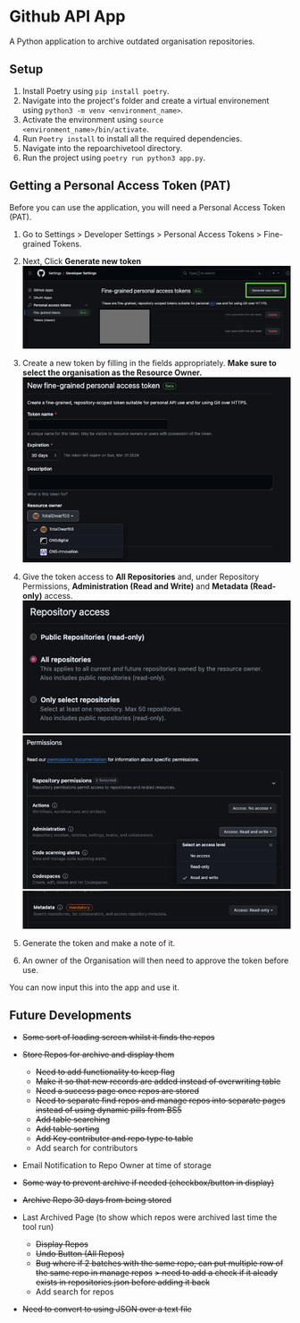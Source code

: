 # Github API App
A Python application to archive outdated organisation repositories.

## Setup
1. Install Poetry using `pip install poetry`.
2. Navigate into the project's folder and create a virtual environement using `python3 -m venv <environment_name>`.
3. Activate the environment using `source <environment_name>/bin/activate`.
4. Run `Poetry install` to install all the required dependencies.
5. Navigate into the repoarchivetool directory.
6. Run the project using `poetry run python3 app.py`.

## Getting a Personal Access Token (PAT)
Before you can use the application, you will need a Personal Access Token (PAT).

1. Go to Settings > Developer Settings > Personal Access Tokens > Fine-grained Tokens.
2. Next, Click **Generate new token**
![New Fine-grained token UI](/assets/readme/PAT2.png)

3. Create a new token by filling in the fields appropriately. **Make sure to select the organisation as the Resource Owner.**
![Resource Owner Field](/assets/readme/PAT3.png)
4. Give the token access to **All Repositories** and, under Repository Permissions, **Administration (Read and Write)** and **Metadata (Read-only)** access.
![Repository Access](/assets/readme/PAT4.png)
![Administration Permission](/assets/readme/PAT5.png)
![Metadata Permission](/assets/readme/PAT6.png)

5. Generate the token and make a note of it.
6. An owner of the Organisation will then need to approve the token before use.

You can now input this into the app and use it.

## Future Developments
- ~~Some sort of loading screen whilst it finds the repos~~
- ~~Store Repos for archive and display them~~
    - ~~Need to add functionality to keep flag~~
    - ~~Make it so that new records are added instead of overwriting table~~
    - ~~Need a success page once repos are stored~~
    - ~~Need to separate find repos and manage repos into separate pages instead of using dynamic pills from BS5~~
    - ~~Add table searching~~
    - ~~Add table sorting~~
    - ~~Add Key contributer and repo type to table~~
    - Add search for contributors
- Email Notification to Repo Owner at time of storage
- ~~Some way to prevent archive if needed (checkbox/button in display)~~
- ~~Archive Repo 30 days from being stored~~
- Last Archived Page (to show which repos were archived last time the tool run)
    - ~~Display Repos~~
    - ~~Undo Button (All Repos)~~
    - ~~Bug where if 2 batches with the same repo, can put multiple row of the same repo in manage repos~~
        ~~> need to add a check if it aleady exists in repositories.json before adding it back~~
    - Add search for repos  

- ~~Need to convert to using JSON over a text file~~
